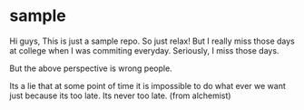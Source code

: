 # sample

Hi guys,
This is just a sample repo. So just relax! But I really miss those days at college when I was commiting everyday. Seriously, I miss those days.

But the above perspective is wrong people.

Its a lie that at some point of time it is impossible to do what ever we want just because its too late. Its never too late. (from alchemist)
